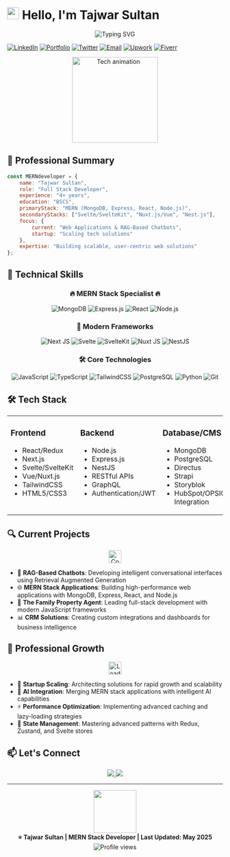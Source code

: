 # <img src="https://media.giphy.com/media/hvRJCLFzcasrR4ia7z/giphy.gif" width="28"> Hello, I'm Tajwar Sultan

<div align="center">
  <img src="https://readme-typing-svg.herokuapp.com?font=Fira+Code&weight=600&size=28&pause=1000&color=0969DA&center=true&vCenter=true&random=false&width=600&lines=MERN+Stack+Developer;Full+Stack+Engineer;Web+Application+Architect;JavaScript+Specialist" alt="Typing SVG" />
</div>

[![LinkedIn](https://img.shields.io/badge/LinkedIn-0077B5?style=for-the-badge&logo=linkedin&logoColor=white)](https://www.linkedin.com/in/tajwar-sultan/)
[![Portfolio](https://img.shields.io/badge/Portfolio-FF5722?style=for-the-badge&logo=google-chrome&logoColor=white)](https://tajwarsultan.netlify.app/)
[![Twitter](https://img.shields.io/badge/Twitter-1DA1F2?style=for-the-badge&logo=twitter&logoColor=white)](your-twitter-link)
[![Email](https://img.shields.io/badge/Email-D14836?style=for-the-badge&logo=gmail&logoColor=white)](mailto:tajwar.sultan00@gmail.com)
[![Upwork](https://img.shields.io/badge/Upwork-6FDA44?style=for-the-badge&logo=upwork&logoColor=white)](https://www.upwork.com/freelancers/~01e869dbdc49f3cc26)
[![Fiverr](https://img.shields.io/badge/Fiverr-1DBF73?style=for-the-badge&logo=fiverr&logoColor=white)](https://www.fiverr.com/tajwarsultan123?public_mode=true)

<div align="center">
  <img height="200" src="https://user-images.githubusercontent.com/74038190/229223263-cf2e4b07-2615-4f87-9c38-e37600f8381a.gif" alt="Tech animation"/>
</div>

## 💼 Professional Summary

```javascript
const MERNdeveloper = {
    name: "Tajwar Sultan",
    role: "Full Stack Developer",
    experience: "4+ years",
    education: "BSCS",
    primaryStack: "MERN (MongoDB, Express, React, Node.js)",
    secondaryStacks: ["Svelte/SvelteKit", "Nuxt.js/Vue", "Nest.js"],
    focus: {
        current: "Web Applications & RAG-Based Chatbots",
        startup: "Scaling tech solutions"
    },
    expertise: "Building scalable, user-centric web solutions"
};
```

## 🚀 Technical Skills

<div align="center">
  <h3>🔥 MERN Stack Specialist 🔥</h3>
  
  ![MongoDB](https://img.shields.io/badge/MongoDB-%234ea94b.svg?style=for-the-badge&logo=mongodb&logoColor=white)
  ![Express.js](https://img.shields.io/badge/Express.js-404D59?style=for-the-badge&logo=express&logoColor=white)
  ![React](https://img.shields.io/badge/react-%2320232a.svg?style=for-the-badge&logo=react&logoColor=%2361DAFB)
  ![Node.js](https://img.shields.io/badge/Node.js-43853D?style=for-the-badge&logo=node.js&logoColor=white)
  
  <h3>🌟 Modern Frameworks</h3>
  
  ![Next JS](https://img.shields.io/badge/Next-black?style=for-the-badge&logo=next.js&logoColor=white)
  ![Svelte](https://img.shields.io/badge/Svelte-FF3E00?style=for-the-badge&logo=svelte&logoColor=white)
  ![SvelteKit](https://img.shields.io/badge/SvelteKit-FF3E00?style=for-the-badge&logo=svelte&logoColor=white)
  ![Nuxt JS](https://img.shields.io/badge/Nuxt-002E3B?style=for-the-badge&logo=nuxtdotjs&logoColor=#00DC82)
  ![NestJS](https://img.shields.io/badge/NestJS-E0234E?style=for-the-badge&logo=nestjs&logoColor=white)
  
  <h3>🛠️ Core Technologies</h3>
  
  ![JavaScript](https://img.shields.io/badge/JavaScript-F7DF1E?style=for-the-badge&logo=javascript&logoColor=black)
  ![TypeScript](https://img.shields.io/badge/TypeScript-007ACC?style=for-the-badge&logo=typescript&logoColor=white)
  ![TailwindCSS](https://img.shields.io/badge/tailwindcss-%2338B2AC.svg?style=for-the-badge&logo=tailwind-css&logoColor=white)
  ![PostgreSQL](https://img.shields.io/badge/PostgreSQL-%23316192.svg?style=for-the-badge&logo=postgresql&logoColor=white)
  ![Python](https://img.shields.io/badge/Python-3776AB?style=for-the-badge&logo=python&logoColor=white)
  ![Git](https://img.shields.io/badge/git-%23F05033.svg?style=for-the-badge&logo=git&logoColor=white)
  
</div>

## 🛠️ Tech Stack

<div align="center">
  <table>
    <tr>
      <td valign="top">
        <h3>Frontend</h3>
        <ul>
          <li>React/Redux</li>
          <li>Next.js</li>
          <li>Svelte/SvelteKit</li>
          <li>Vue/Nuxt.js</li>
          <li>TailwindCSS</li>
          <li>HTML5/CSS3</li>
        </ul>
      </td>
      <td valign="top">
        <h3>Backend</h3>
        <ul>
          <li>Node.js</li>
          <li>Express.js</li>
          <li>NestJS</li>
          <li>RESTful APIs</li>
          <li>GraphQL</li>
          <li>Authentication/JWT</li>
        </ul>
      </td>
      <td valign="top">
        <h3>Database/CMS</h3>
        <ul>
          <li>MongoDB</li>
          <li>PostgreSQL</li>
          <li>Directus</li>
          <li>Strapi</li>
          <li>Storyblok</li>
          <li>HubSpot/OPSIQ Integration</li>
        </ul>
      </td>
    </tr>
  </table>
</div>

## 🔍 Current Projects

<div align="center">
  <img height="30" src="https://user-images.githubusercontent.com/74038190/212284087-bbe7e430-757e-4901-90bf-4cd2ce3e1852.gif" alt="Code animation" />
</div>

- 🤖 **RAG-Based Chatbots**: Developing intelligent conversational interfaces using Retrieval Augmented Generation
- 🌐 **MERN Stack Applications**: Building high-performance web applications with MongoDB, Express, React, and Node.js
- 🏡 **The Family Property Agent**: Leading full-stack development with modern JavaScript frameworks
- 📊 **CRM Solutions**: Creating custom integrations and dashboards for business intelligence

## 🌱 Professional Growth

<div align="center">
  <img height="30" src="https://user-images.githubusercontent.com/74038190/212284100-561aa473-3905-4a80-b561-0d28506553ee.gif" alt="Loading animation" />
</div>

- 🚀 **Startup Scaling**: Architecting solutions for rapid growth and scalability
- 🧠 **AI Integration**: Merging MERN stack applications with intelligent AI capabilities
- ⚡ **Performance Optimization**: Implementing advanced caching and lazy-loading strategies 
- 🔄 **State Management**: Mastering advanced patterns with Redux, Zustand, and Svelte stores

## 📫 Let's Connect

<div align="center">
  <a href="https://calendar.app.google/wnYGhuC86WcWyrUg6">
    <img src="https://img.shields.io/badge/Schedule_Meeting-4285F4?style=for-the-badge&logo=google-calendar&logoColor=white" />
  </a>
  <a href="https://github.com/tajwarsultan">
    <img src="https://img.shields.io/badge/View_Projects-181717?style=for-the-badge&logo=github&logoColor=white" />
  </a>
</div>

---

<div align="center">
  <img src="https://user-images.githubusercontent.com/74038190/212284115-f47cd8ff-2ffb-4b04-b5bf-4d1c14c0247f.gif" width="100">
  <br>
  <strong>⭐️ Tajwar Sultan | MERN Stack Developer | Last Updated: May 2025</strong>
  <br>
  <img src="https://komarev.com/ghpvc/?username=tajwarsultan&style=flat-square&color=blue" alt="Profile views"/>
</div>
